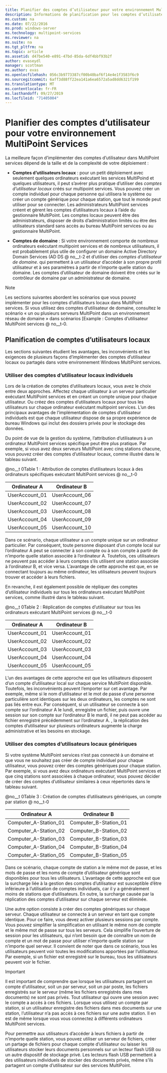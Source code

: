 ```yaml
---
title: Planifier des comptes d’utilisateur pour votre environnement MultiPoint Services
description: Informations de planification pour les comptes d’utilisateur dans MultiPoint services
ms.custom: na
ms.date: 07/22/2016
ms.prod: windows-server
ms.technology: multipoint-services
ms.reviewer: na
ms.suite: na
ms.tgt_pltfrm: na
ms.topic: article
ms.assetid: d47be540-e891-47bd-85da-6df4bbf93b2f
author: evaseydl
manager: scottman
ms.author: evas
ms.openlocfilehash: 056c3b9773387cf00b40baf6f14e4e1f3583f6c9
ms.sourcegitcommit: 6aff3d88ff22ea141a6ea6572a5ad8dd6321f199
ms.translationtype: MT
ms.contentlocale: fr-FR
ms.lasthandoff: 09/27/2019
ms.locfileid: "71405004"
---
```

# <a name="plan-user-accounts-for-your-multipoint-services-environment"></a>Planifier des comptes d’utilisateur pour votre environnement MultiPoint Services
La meilleure façon d’implémenter des comptes d’utilisateur dans MultiPoint services dépend de la taille et de la complexité de votre déploiement :  
  
-   **Comptes d’utilisateurs locaux** : pour un petit déploiement avec seulement quelques ordinateurs exécutant les services MultiPoind et quelques utilisateurs, il peut s’avérer plus pratique d’utiliser des *comptes d’utilisateur locaux* créés sur multipoint services. Vous pouvez créer un compte individuel pour chaque personne qui utilisera le système ou créer un compte générique pour chaque station, que tout le monde peut utiliser pour se connecter. Les administrateurs MultiPoint services créent et gèrent les comptes d’utilisateurs locaux à l’aide du gestionnaire MultiPoint. Les comptes locaux peuvent être des administrateurs, disposer de droits d’administration limités ou être des utilisateurs standard sans accès au bureau MultiPoint services ou au gestionnaire MultiPoint.  
  
-   **Comptes de domaine** : Si votre environnement comporte de nombreux ordinateurs exécutant multipoint services et de nombreux utilisateurs, il est probablement plus utile de configurer un domaine Active Directory Domain Services \(AD DS @ no__t-2 et d’utiliser des *comptes d’utilisateur de domaine*. qui permettent à un utilisateur d’accéder à son propre profil utilisateur et à ses paramètres à partir de n’importe quelle station du domaine. Les comptes d’utilisateur de domaine doivent être créés sur le contrôleur de domaine par un administrateur de domaine.  
  
> [!NOTE]  
> Les sections suivantes abordent les scénarios que vous pouvez implémenter pour les comptes d’utilisateurs locaux dans MultiPoint services. Si vous utilisez des comptes d’utilisateur de domaine, consultez le scénario « un ou plusieurs serveurs MultiPoint dans un environnement réseau de domaine » dans scénarios [Example : Comptes d’utilisateur MultiPoint services @ no__t-0.  
  
## <a name="planning-local-user-accounts"></a>Planification de comptes d’utilisateurs locaux  
Les sections suivantes étudient les avantages, les inconvénients et les exigences de plusieurs façons d’implémenter des comptes d’utilisateur locaux ou partagés dans votre environnement Windows MultiPoint services.  
  
### <a name="use-individual-local-user-accounts"></a>Utiliser des comptes d’utilisateur locaux individuels  
Lors de la création de comptes d’utilisateurs locaux, vous avez le choix entre deux approches.  Affectez chaque utilisateur à un serveur particulier exécutant MultiPoint services et en créant un compte unique pour chaque utilisateur. Ou créez des comptes d’utilisateurs locaux pour tous les utilisateurs sur chaque ordinateur exécutant multipoint services. L’un des principaux avantages de l’implémentation de comptes d’utilisateur individuels est que chaque utilisateur dispose de sa propre expérience de bureau Windows qui inclut des dossiers privés pour le stockage des données. 
  
Du point de vue de la gestion du système, l’attribution d’utilisateurs à un ordinateur MultiPoint services spécifique peut être plus pratique. Par exemple, si vous avez deux serveurs MultiPoint avec cinq stations chacune, vous pouvez créer des comptes d’utilisateur locaux, comme illustré dans le tableau suivant.  
  
@no__t 0Table 1 : Attribution de comptes d’utilisateurs locaux à des ordinateurs spécifiques exécutant MultiPoint services @ no__t-0  
  
|Ordinateur A|Ordinateur B|  
|--------------|--------------|  
|UserAccount_01|UserAccount_06|  
|UserAccount_02|UserAccount_07|  
|UserAccount_03|UserAccount_08|  
|UserAccount_04|UserAccount_09|  
|UserAccount_05|UserAccount_10|  
  
Dans ce scénario, chaque utilisateur a un compte unique sur un ordinateur particulier. Par conséquent, toute personne disposant d’un compte local sur l’ordinateur A peut se connecter à son compte ou à son compte à partir de n’importe quelle station associée à l’ordinateur A. Toutefois, ces utilisateurs ne peuvent pas accéder à leurs comptes s’ils utilisent une station associée à l’ordinateur B, et vice versa. L’avantage de cette approche est que, en se connectant toujours au même ordinateur, les utilisateurs peuvent toujours trouver et accéder à leurs fichiers.  
  
En revanche, il est également possible de répliquer des comptes d’utilisateur individuels sur tous les ordinateurs exécutant MultiPoint services, comme illustré dans le tableau suivant.  
  
@no__t 0Table 2 : Réplication de comptes d’utilisateur sur tous les ordinateurs exécutant MultiPoint services @ no__t-0  
  
|Ordinateur A|Ordinateur B|  
|--------------|--------------|  
|UserAccount_01|UserAccount_01|  
|UserAccount_02|UserAccount_02|  
|UserAccount_03|UserAccount_03|  
|UserAccount_04|UserAccount_04|  
|UserAccount_05|UserAccount_05|  
  
L’un des avantages de cette approche est que les utilisateurs disposent d’un compte d’utilisateur local sur chaque service MultiPoint disponible. Toutefois, les inconvénients peuvent l’emporter sur cet avantage. Par exemple, même si le nom d’utilisateur et le mot de passe d’une personne particulière sont identiques sur les deux ordinateurs, les comptes ne sont pas liés entre eux. Par conséquent, si un utilisateur se connecte à son compte sur l’ordinateur A le lundi, enregistre un fichier, puis ouvre une session sur son compte sur l’ordinateur B le mardi, il ne peut pas accéder au fichier enregistré précédemment sur l’ordinateur A. , la réplication des comptes d’utilisateur sur plusieurs ordinateurs augmente la charge administrative et les besoins en stockage.  
  
### <a name="use-generic-local-user-accounts"></a>Utiliser des comptes d’utilisateurs locaux génériques  
Si votre système MultiPoint services n’est pas connecté à un domaine et que vous ne souhaitez pas créer de compte individuel pour chaque utilisateur, vous pouvez créer des comptes génériques pour chaque station. Par exemple, si vous avez deux ordinateurs exécutant MultiPoint services et que cinq stations sont associées à chaque ordinateur, vous pouvez décider de créer des comptes d’utilisateur similaires à ceux répertoriés dans le tableau suivant.  
  
@no__t 0Table 3 : Création de comptes d’utilisateurs génériques, un compte par station @ no__t-0  
  
|Ordinateur A|Ordinateur B|  
|--------------|--------------|  
|Computer_A-Station_01|Computer_B-Station_01|  
|Computer_A-Station_02|Computer_B-Station_02|  
|Computer_A-Station_03|Computer_B-Station_03|  
|Computer_A-Station_04|Computer_B-Station_04|  
|Computer_A-Station_05|Computer_B-Station_05|  
  
Dans ce scénario, chaque compte de station a le même mot de passe, et les mots de passe et les noms de compte d’utilisateur générique sont disponibles pour tous les utilisateurs. L’avantage de cette approche est que la surcharge liée à la gestion des comptes d’utilisateur est susceptible d’être inférieure à l’utilisation de comptes individuels, car il y a généralement moins de stations que d’utilisateurs. En outre, la surcharge causée par la réplication des comptes d’utilisateur sur chaque serveur est éliminée.  
  
Une autre option consiste à créer des comptes génériques sur chaque serveur. Chaque utilisateur se connecte à un serveur en tant que compte identique. Pour ce faire, vous devez activer plusieurs sessions par compte. Vous pouvez simplifier la simplification en utilisant le même nom de compte et le même mot de passe sur tous les serveurs. Cela simplifie l’ouverture de session pour les utilisateurs, qui n’ont besoin que de connaître un nom de compte et un mot de passe pour utiliser n’importe quelle station sur n’importe quel serveur. Il convient de noter que dans ce scénario, tous les utilisateurs peuvent voir toutes les modifications apportées par l’utilisateur. Par exemple, si un fichier est enregistré sur le bureau, tous les utilisateurs peuvent voir le fichier.  
  
> [!IMPORTANT]  
> Il est important de comprendre que lorsque les utilisateurs partagent un compte d’utilisateur, soit un par serveur, soit un par poste, les fichiers enregistrés sur le serveur (même les fichiers enregistrés dans mes documents) ne sont pas privés. Tout utilisateur qui ouvre une session avec le compte a accès à ces fichiers. Lorsque vous utilisez un compte par station, si un utilisateur enregistre des fichiers dans mes documents sur une station, l’utilisateur n’a pas accès à ces fichiers sur une autre station. Il en est de même lorsque vous vous connectez à différents ordinateurs MultiPoint services.  
  
Pour permettre aux utilisateurs d’accéder à leurs fichiers à partir de n’importe quelle station, vous pouvez utiliser un serveur de fichiers, créer un partage de fichiers pour chaque compte d’utilisateur ou laisser les utilisateurs stocker leurs documents personnels sur un lecteur flash USB ou un autre dispositif de stockage privé. Les lecteurs flash USB permettent à des utilisateurs individuels de stocker des documents privés, même s’ils partagent un compte d’utilisateur sur des services MultiPoint.